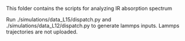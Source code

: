 This folder contains the scripts for analyzing IR absorption spectrum

Run ./simulations/data_L15/dispatch.py and ./simulations/data_L12/dispatch.py to generate lammps inputs. Lammps trajectories are not uploaded. 